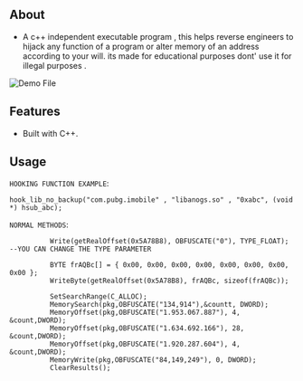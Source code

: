 ## About

- A c++ independent executable program , this helps reverse engineers to hijack any function of a program or alter memory of an address according to your will. its made for educational purposes dont' use it for illegal purposes . 


![Demo File](https://github.com/ExploitTheLoop/External-Function-Hooking/blob/main/document_6199413394852809235.gif)

## Features
- Built with C++.

## Usage
`HOOKING FUNCTION EXAMPLE`:
```
hook_lib_no_backup("com.pubg.imobile" , "libanogs.so" , "0xabc", (void *) hsub_abc);
```

`NORMAL METHODS`:

```
          Write(getRealOffset(0x5A78B8), OBFUSCATE("0"), TYPE_FLOAT); --YOU CAN CHANGE THE TYPE PARAMETER
		  
          BYTE frAQBc[] = { 0x00, 0x00, 0x00, 0x00, 0x00, 0x00, 0x00, 0x00 };
          WriteByte(getRealOffset(0x5A78B8), frAQBc, sizeof(frAQBc));
		  
		  SetSearchRange(C_ALLOC);
          MemorySearch(pkg,OBFUSCATE("134,914"),&countt, DWORD);
          MemoryOffset(pkg,OBFUSCATE("1.953.067.887"), 4, &count,DWORD);
          MemoryOffset(pkg,OBFUSCATE("1.634.692.166"), 28, &count,DWORD);
          MemoryOffset(pkg,OBFUSCATE("1.920.287.604"), 4, &count,DWORD);
          MemoryWrite(pkg,OBFUSCATE("84,149,249"), 0, DWORD);
          ClearResults();
		  
